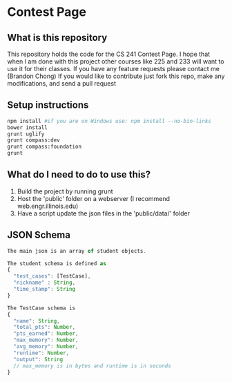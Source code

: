 # Contest Page

## What is this repository
This repository holds the code for the CS 241 Contest Page.
I hope that when I am done with this project other courses like 225 and 233 will want to use it for their classes.
If you have any feature requests please contact me (Brandon Chong)
If you would like to contribute just fork this repo, make any modifications, and send a pull request

## Setup instructions
```bash
npm install #if you are on Windows use: npm install --no-bin-links
bower install
grunt uglify
grunt compass:dev
grunt compass:foundation
grunt
```

## What do I need to do to use this?
1. Build the project by running grunt
2. Host the 'public' folder on a webserver (I recommend web.engr.illinois.edu)
3. Have a script update the json files in the 'public/data/' folder

##  JSON Schema
```javascript
The main json is an array of student objects.

The student schema is defined as
{
  "test_cases": [TestCase],
  "nickname" : String,
  "time_stamp": String
}

The TestCase schema is
{
  "name": String,
  "total_pts": Number,
  "pts_earned": Number,
  "max_memory": Number,
  "avg_memory": Number,
  "runtime": Number,
  "output": String
  // max_memory is in bytes and runtime is in seconds
}
```
